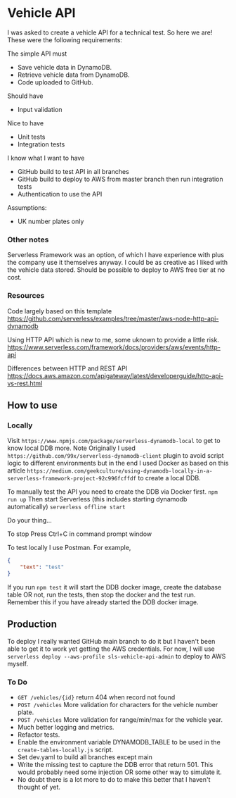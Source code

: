 # Vehicle API
I was asked to create a vehicle API for a technical test. So here we are!
These were the following requirements:

The simple API must
- Save vehicle data in DynamoDB.
- Retrieve vehicle data from DynamoDB.
- Code uploaded to GitHub.

Should have
- Input validation

Nice to have
- Unit tests
- Integration tests

I know what I want to have
- GitHub build to test API in all branches
- GitHub build to deploy to AWS from master branch then run integration tests
- Authentication to use the API

Assumptions:
- UK number plates only

### Other notes
Serverless Framework was an option, of which I have experience with plus the company use it themselves anyway.
I could be as creative as I liked with the vehicle data stored.
Should be possible to deploy to AWS free tier at no cost.

### Resources

Code largely based on this template
https://github.com/serverless/examples/tree/master/aws-node-http-api-dynamodb

Using HTTP API which is new to me, some uknown to provide a little risk.
https://www.serverless.com/framework/docs/providers/aws/events/http-api

Differences between HTTP and REST API
https://docs.aws.amazon.com/apigateway/latest/developerguide/http-api-vs-rest.html

## How to use

### Locally
Visit `https://www.npmjs.com/package/serverless-dynamodb-local` to get to know local DDB more.
Note Originally I used `https://github.com/99x/serverless-dynamodb-client` plugin to avoid script logic to different environments but in the end I used Docker as based on this article `https://medium.com/geekculture/using-dynamodb-locally-in-a-serverless-framework-project-92c996fcffdf` to create a local DDB.

To manually test the API you need to create the DDB via Docker first.
`npm run up`
Then start Serverless (this includes starting dynamodb automatically)
`serverless offline start`

Do your thing...

To stop
Press Ctrl+C in command prompt window

To test locally I use Postman. For example,

```JSON
{
    "text": "test"
}
```

If you run `npm test` it will start the DDB docker image, create the database table OR not, run the tests, then stop the docker and the test run. Remember this if you have already started the DDB docker image.

## Production
To deploy I really wanted GitHub main branch to do it but I haven't been able to get it to work yet getting the AWS credentials. For now, I will use `serverless deploy --aws-profile sls-vehicle-api-admin` to deploy to AWS myself.

### To Do
- `GET /vehicles/{id}` return 404 when record not found
- `POST /vehicles` More validation for characters for the vehicle number plate.
- `POST /vehicles` More validation for range/min/max for the vehicle year.
- Much better logging and metrics.
- Refactor tests.
- Enable the environment variable DYNAMODB_TABLE to be used in the `create-tables-locally.js` script.
- Set dev.yaml to build all branches except main
- Write the missing test to capture the DDB error that return 501. This would probably need some injection OR some other way to simulate it.
- No doubt there is a lot more to do to make this better that I haven't thought of yet.